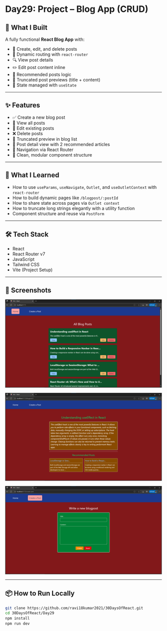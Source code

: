 # Day29: Project – Blog App (CRUD)

## 🚀 What I Built

A fully functional **React Blog App** with:

- 📝 Create, edit, and delete posts
- 🧭 Dynamic routing with `react-router`
- 🔍 View post details
- ✏️ Edit post content inline
- 🧠 Recommended posts logic
- 💬 Truncated post previews (title + content)
- 💾 State managed with `useState`

---

## ✨ Features

- ✅ Create a new blog post
- 📃 View all posts
- 🔁 Edit existing posts
- ❌ Delete posts
- 💬 Truncated preview in blog list
- 📖 Post detail view with 2 recommended articles
- 🧭 Navigation via React Router
- 📂 Clean, modular component structure

---

## 🧠 What I Learned

- How to use `useParams`, `useNavigate`, `Outlet`, and `useOutletContext` with `react-router`
- How to build dynamic pages like `/blogpost/:postId`
- How to share state across pages via `Outlet context`
- How to truncate long strings elegantly with a utility function
- Component structure and reuse via `PostForm`

---

## 🛠️ Tech Stack

- React
- React Router v7
- JavaScript
- Tailwind CSS
- Vite (Project Setup)

---

## 📸 Screenshots

![Screenshot](./screenshot1.png)

![Screenshot](./screenshot2.png)

![Screenshot](./screenshot3.png)

---

## 📦 How to Run Locally

```bash
git clone https://github.com/ravi18kumar2021/30DaysOfReact.git
cd 30DaysOfReact/Day29
npm install
npm run dev